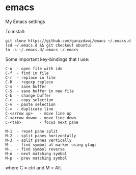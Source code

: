 # emacs
My Emacs settings

To install:

    git clone https://github.com/garazdawi/emacs ~/.emacs.d
    (cd ~/.emacs.d && git checkout ubuntu)
    ln -s ~/.emacs.d/.emacs ~/.emacs

Some important key-bindings that I use:

    C-o  - open file with ido
    C-f  - find in file
    C-r  - replace in file
    C-R  - regexp replace
    C-s  - save buffer
    C-S  - save buffer in new file
    C-b  - change buffer
    C-c  - copy selection
    C-v  - paste selection
    C-=  - duplicate line
    C-<arrow up>   - move line up
    C-<arrow down> - move line down
    C-<tab>        - focus next pane
    
    M-1  - reset pane split
    M-2  - split panes horizontally
    M-3  - split panes vertically
    M-.  - find symbol at marker using gtags
    M-,  - find symbol reverse
    M-n  - next matching symbol
    M-p  - prev matching symbol

where C = ctrl and M = Alt.
